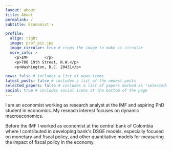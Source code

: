 ```yaml
---
layout: about
title: About
permalink: /
subtitle: Economist ✈️

profile:
  align: right
  image: prof_pic.jpg
  image_circular: true # crops the image to make it circular
  more_info: >
    <p>IMF       </p>
    <p>700 19th Street, N.W.</p>
    <p>Washington, D.C. 20431</p>

news: false # includes a list of news items
latest_posts: false # includes a list of the newest posts
selected_papers: false # includes a list of papers marked as "selected={true}"
social: true # includes social icons at the bottom of the page
---
```


I am an economist working as research analyst at the IMF and aspiring PhD student in economics. My reseach interest focuses on dynamic macroeconomics.

Before the IMF I worked as economist at the central bank of Colombia where I contributed in developing bank's DSGE models, especially focused on monetary and fiscal policy, and other quantitative models for measuring the impact of fiscal policy in the economy. 
